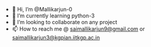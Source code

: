 - 👋 Hi, I’m @Mallikarjun-0
- 🌱 I’m currently learning python-3
- 💞️ I’m looking to collaborate on any project
- 📫 How to reach me @ saimallikarjun9@gmail.com or saimallikarjun3@kgpian.iitkgp.ac.in
